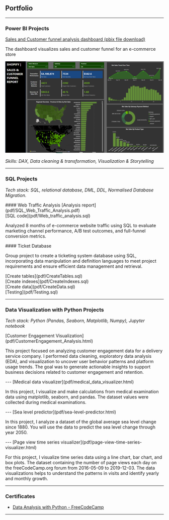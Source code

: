 ## Portfolio
---
### Power BI Projects
[Sales and Customer funnel analysis dashboard (pbix file download)](dashboard/shopify_project1.pbix) 
<p>The dashboard visualizes sales and customer funnel for an e-commerce store</p>
<img src="images/powerbi_project1.png?raw=true">
<p><i>Skills: DAX, Data cleaning & transformation, Visualization & Storytelling</i></p>

---
### SQL Projects
<p><i>Tech stack: SQL, relational database, DML, DDL, Normalised Database Migration. </i></p>
#### Web Traffic Analysis 
[Analysis report](pdf/SQL_Web_Traffic_Analysis.pdf) <br>
[SQL code](pdf/Web_traffic_analysis.sql)
<p>Analyzed 8 months of e-commerce website traffic using SQL to evaluate marketing channel performance, A/B test outcomes, and full-funnel conversion metrics.</p>
#### Ticket Database
<p>Group project to create a ticketing system database using SQL, incorporating data manipulation and definition languages to meet project requirements and ensure efficient data management and retrieval.</p>
[Create tables](pdf/CreateTables.sql) <br>
[Create indexes](pdf/CreateIndexes.sql) <br>
[Create data](pdf/CreateData.sql) <br>
[Testing](pdf/Testing.sql) <br>

---
### Data Visualization with Python Projects
<p><i>Tech stack: Python (Pandas, Seaborn, Matplotlib, Numpy), Jupyter notebook</i></p>
[Customer Engagement Visualization](pdf/CustomerEngagement_Analysis.html)
<p>This project focused on analyzing customer engagement data for a delivery service company. I performed data cleaning, exploratory data analysis (EDA), and visualization to uncover user behavior patterns and platform usage trends. The goal was to generate actionable insights to support business decisions related to customer engagement and retention.</p>
---
[Medical data visualizer](pdf/medical_data_visualizer.html)
<p>In this project, I visualize and make calculations from medical examination data using matplotlib, seaborn, and pandas. The dataset values were collected during medical examinations.</p>
---
[Sea level predictor](pdf/sea-level-predictor.html)
<p>In this project, I analyze a dataset of the global average sea level change since 1880. You will use the data to predict the sea level change through year 2050.</p>
---
[Page view time series visualizer](pdf/page-view-time-series-visualizer.html)
<p>For this project, I visualize time series data using a line chart, bar chart, and box plots. The dataset containing the number of page views each day on the freeCodeCamp.org forum from 2016-05-09 to 2019-12-03. The data visualizations helps to understand the patterns in visits and identify yearly and monthly growth.</p>

---

### Certificates

- [Data Analysis with Python - FreeCodeCamp](https://www.freecodecamp.org/certification/chinguyen98/data-analysis-with-python-v7)

---
